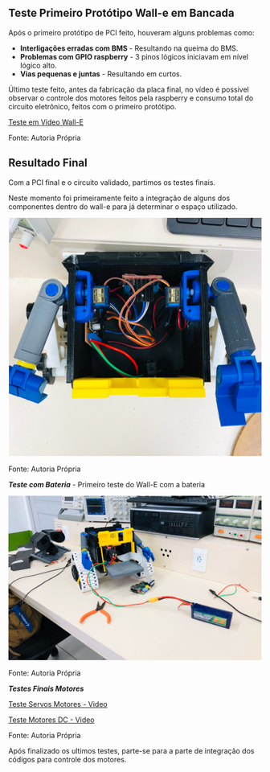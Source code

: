 ## Teste Primeiro Protótipo Wall-e em Bancada

Após o primeiro protótipo de PCI feito, houveram alguns problemas como:

* **Interligações erradas com BMS** - Resultando na queima do BMS.
* **Problemas com GPIO raspberry** - 3 pinos lógicos iniciavam em nível lógico alto.
* **Vias pequenas e juntas** - Resultando em curtos.

Último teste feito, antes da fabricação da placa final, no vídeo é possivel observar o controle dos motores feitos pela raspberry e consumo total do circuito eletrônico, feitos com o primeiro protótipo.

[Teste em Vídeo Wall-E](https://youtu.be/4ZGaPNGg280)

Fonte: Autoria Própria


## Resultado Final 

Com a PCI final e o circuito validado, partimos os testes finais.

Neste momento foi primeiramente feito a integração de alguns dos componentes dentro do wall-e para já determinar o espaço utilizado.

![N|Walle](img/placa_dentro_walle.png)

Fonte: Autoria Própria

***Teste com Bateria*** - Primeiro teste do Wall-E com a bateria

![N|Walle](img/walle_bateria.png)

Fonte: Autoria Própria

***Testes Finais Motores*** 

[Teste Servos Motores - Video](https://www.youtube.com/watch?v=pDrvKetwUg0)


[Teste Motores DC - Video](https://youtu.be/p5OMdVGbefY)

Fonte: Autoria Própria


Após finalizado os ultimos testes, parte-se para a parte de integração dos códigos para controle dos motores.